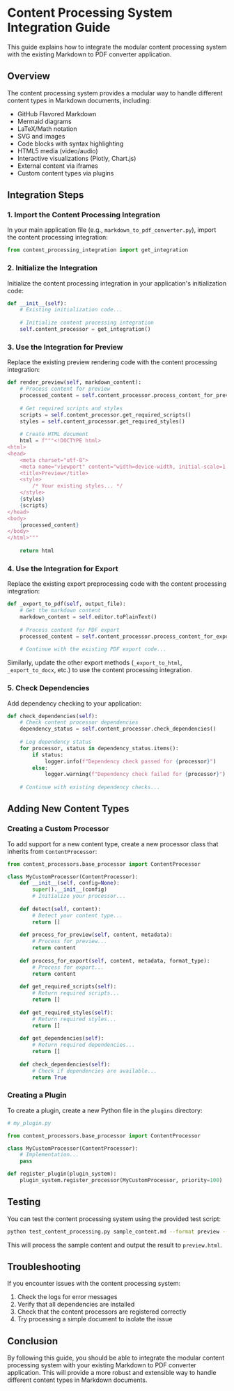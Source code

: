 # Content Processing System Integration Guide

This guide explains how to integrate the modular content processing system with the existing Markdown to PDF converter application.

## Overview

The content processing system provides a modular way to handle different content types in Markdown documents, including:

- GitHub Flavored Markdown
- Mermaid diagrams
- LaTeX/Math notation
- SVG and images
- Code blocks with syntax highlighting
- HTML5 media (video/audio)
- Interactive visualizations (Plotly, Chart.js)
- External content via iframes
- Custom content types via plugins

## Integration Steps

### 1. Import the Content Processing Integration

In your main application file (e.g., `markdown_to_pdf_converter.py`), import the content processing integration:

```python
from content_processing_integration import get_integration
```

### 2. Initialize the Integration

Initialize the content processing integration in your application's initialization code:

```python
def __init__(self):
    # Existing initialization code...
    
    # Initialize content processing integration
    self.content_processor = get_integration()
```

### 3. Use the Integration for Preview

Replace the existing preview rendering code with the content processing integration:

```python
def render_preview(self, markdown_content):
    # Process content for preview
    processed_content = self.content_processor.process_content_for_preview(markdown_content)
    
    # Get required scripts and styles
    scripts = self.content_processor.get_required_scripts()
    styles = self.content_processor.get_required_styles()
    
    # Create HTML document
    html = f"""<!DOCTYPE html>
<html>
<head>
    <meta charset="utf-8">
    <meta name="viewport" content="width=device-width, initial-scale=1.0">
    <title>Preview</title>
    <style>
        /* Your existing styles... */
    </style>
    {styles}
    {scripts}
</head>
<body>
    {processed_content}
</body>
</html>"""
    
    return html
```

### 4. Use the Integration for Export

Replace the existing export preprocessing code with the content processing integration:

```python
def _export_to_pdf(self, output_file):
    # Get the markdown content
    markdown_content = self.editor.toPlainText()
    
    # Process content for PDF export
    processed_content = self.content_processor.process_content_for_export(markdown_content, 'pdf')
    
    # Continue with the existing PDF export code...
```

Similarly, update the other export methods (`_export_to_html`, `_export_to_docx`, etc.) to use the content processing integration.

### 5. Check Dependencies

Add dependency checking to your application:

```python
def check_dependencies(self):
    # Check content processor dependencies
    dependency_status = self.content_processor.check_dependencies()
    
    # Log dependency status
    for processor, status in dependency_status.items():
        if status:
            logger.info(f"Dependency check passed for {processor}")
        else:
            logger.warning(f"Dependency check failed for {processor}")
    
    # Continue with existing dependency checks...
```

## Adding New Content Types

### Creating a Custom Processor

To add support for a new content type, create a new processor class that inherits from `ContentProcessor`:

```python
from content_processors.base_processor import ContentProcessor

class MyCustomProcessor(ContentProcessor):
    def __init__(self, config=None):
        super().__init__(config)
        # Initialize your processor...
    
    def detect(self, content):
        # Detect your content type...
        return []
    
    def process_for_preview(self, content, metadata):
        # Process for preview...
        return content
    
    def process_for_export(self, content, metadata, format_type):
        # Process for export...
        return content
    
    def get_required_scripts(self):
        # Return required scripts...
        return []
    
    def get_required_styles(self):
        # Return required styles...
        return []
    
    def get_dependencies(self):
        # Return required dependencies...
        return []
    
    def check_dependencies(self):
        # Check if dependencies are available...
        return True
```

### Creating a Plugin

To create a plugin, create a new Python file in the `plugins` directory:

```python
# my_plugin.py

from content_processors.base_processor import ContentProcessor

class MyCustomProcessor(ContentProcessor):
    # Implementation...
    pass

def register_plugin(plugin_system):
    plugin_system.register_processor(MyCustomProcessor, priority=100)
```

## Testing

You can test the content processing system using the provided test script:

```bash
python test_content_processing.py sample_content.md --format preview --output preview.html
```

This will process the sample content and output the result to `preview.html`.

## Troubleshooting

If you encounter issues with the content processing system:

1. Check the logs for error messages
2. Verify that all dependencies are installed
3. Check that the content processors are registered correctly
4. Try processing a simple document to isolate the issue

## Conclusion

By following this guide, you should be able to integrate the modular content processing system with your existing Markdown to PDF converter application. This will provide a more robust and extensible way to handle different content types in Markdown documents.
